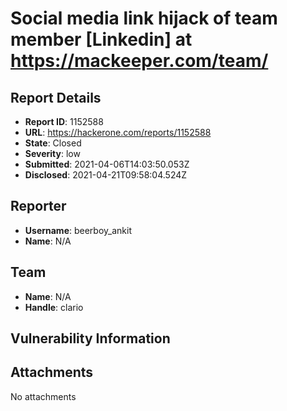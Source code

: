 # Social media link hijack of team member [Linkedin] at https://mackeeper.com/team/

## Report Details
- **Report ID**: 1152588
- **URL**: https://hackerone.com/reports/1152588
- **State**: Closed
- **Severity**: low
- **Submitted**: 2021-04-06T14:03:50.053Z
- **Disclosed**: 2021-04-21T09:58:04.524Z

## Reporter
- **Username**: beerboy_ankit
- **Name**: N/A

## Team
- **Name**: N/A
- **Handle**: clario

## Vulnerability Information


## Attachments
No attachments
